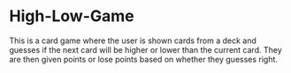 # High-Low-Game
This is a card game where the user is shown cards from a deck and guesses if the next card will be higher or lower than the current card. They are then given points or lose points based on whether they guesses right. 
